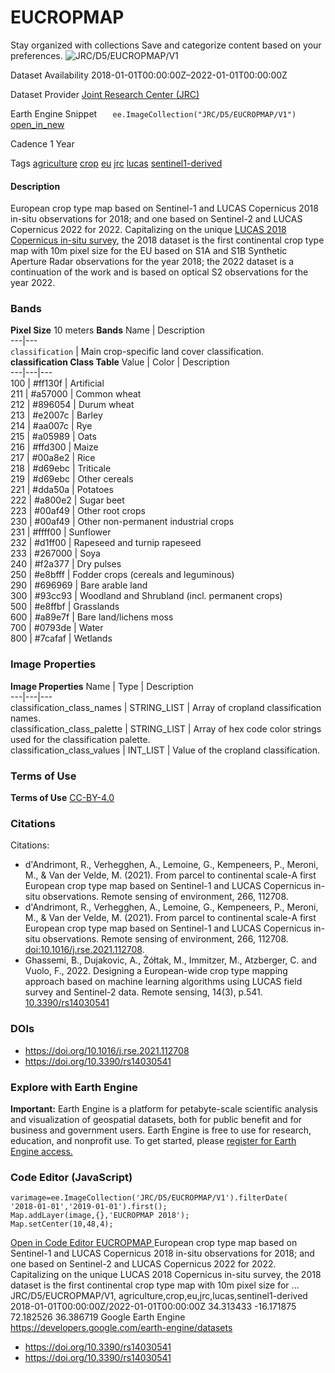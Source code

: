  
#  EUCROPMAP 
Stay organized with collections  Save and categorize content based on your preferences. 
![JRC/D5/EUCROPMAP/V1](https://developers.google.com/earth-engine/datasets/images/JRC/JRC_D5_EUCROPMAP_V1_sample.png) 

Dataset Availability
    2018-01-01T00:00:00Z–2022-01-01T00:00:00Z 

Dataset Provider
     [ Joint Research Center (JRC) ](https://data.jrc.ec.europa.eu/dataset/15f86c84-eae1-4723-8e00-c1b35c8f56b9) 

Earth Engine Snippet
     `    ee.ImageCollection("JRC/D5/EUCROPMAP/V1")   ` [ open_in_new ](https://code.earthengine.google.com/?scriptPath=Examples:Datasets/JRC/JRC_D5_EUCROPMAP_V1) 

Cadence
    1 Year 

Tags
     [agriculture](https://developers.google.com/earth-engine/datasets/tags/agriculture) [crop](https://developers.google.com/earth-engine/datasets/tags/crop) [eu](https://developers.google.com/earth-engine/datasets/tags/eu) [jrc](https://developers.google.com/earth-engine/datasets/tags/jrc) [lucas](https://developers.google.com/earth-engine/datasets/tags/lucas) [sentinel1-derived](https://developers.google.com/earth-engine/datasets/tags/sentinel1-derived)
#### Description
European crop type map based on Sentinel-1 and LUCAS Copernicus 2018 in-situ observations for 2018; and one based on Sentinel-2 and LUCAS Copernicus 2022 for 2022.
Capitalizing on the unique [LUCAS 2018 Copernicus in-situ survey](https://developers.google.com/earth-engine/datasets/catalog/JRC_LUCAS_HARMO_THLOC_V1), the 2018 dataset is the first continental crop type map with 10m pixel size for the EU based on S1A and S1B Synthetic Aperture Radar observations for the year 2018; the 2022 dataset is a continuation of the work and is based on optical S2 observations for the year 2022.
### Bands
**Pixel Size** 10 meters 
**Bands**
Name | Description  
---|---  
`classification` | Main crop-specific land cover classification.  
**classification Class Table**
Value | Color | Description  
---|---|---  
100 | #ff130f | Artificial  
211 | #a57000 | Common wheat  
212 | #896054 | Durum wheat  
213 | #e2007c | Barley  
214 | #aa007c | Rye  
215 | #a05989 | Oats  
216 | #ffd300 | Maize  
217 | #00a8e2 | Rice  
218 | #d69ebc | Triticale  
219 | #d69ebc | Other cereals  
221 | #dda50a | Potatoes  
222 | #a800e2 | Sugar beet  
223 | #00af49 | Other root crops  
230 | #00af49 | Other non-permanent industrial crops  
231 | #ffff00 | Sunflower  
232 | #d1ff00 | Rapeseed and turnip rapeseed  
233 | #267000 | Soya  
240 | #f2a377 | Dry pulses  
250 | #e8bfff | Fodder crops (cereals and leguminous)  
290 | #696969 | Bare arable land  
300 | #93cc93 | Woodland and Shrubland (incl. permanent crops)  
500 | #e8ffbf | Grasslands  
600 | #a89e7f | Bare land/lichens moss  
700 | #0793de | Water  
800 | #7cafaf | Wetlands  
### Image Properties
**Image Properties**
Name | Type | Description  
---|---|---  
classification_class_names | STRING_LIST | Array of cropland classification names.  
classification_class_palette | STRING_LIST | Array of hex code color strings used for the classification palette.  
classification_class_values | INT_LIST | Value of the cropland classification.  
### Terms of Use
**Terms of Use**
[CC-BY-4.0](https://spdx.org/licenses/CC-BY-4.0.html)
### Citations
Citations:
  * d'Andrimont, R., Verhegghen, A., Lemoine, G., Kempeneers, P., Meroni, M., & Van der Velde, M. (2021). From parcel to continental scale-A first European crop type map based on Sentinel-1 and LUCAS Copernicus in-situ observations. Remote sensing of environment, 266, 112708.
  * d'Andrimont, R., Verhegghen, A., Lemoine, G., Kempeneers, P., Meroni, M., & Van der Velde, M. (2021). From parcel to continental scale-A first European crop type map based on Sentinel-1 and LUCAS Copernicus in-situ observations. Remote sensing of environment, 266, 112708. [doi:10.1016/j.rse.2021.112708](https://doi.org/10.1016/j.rse.2021.112708).
  * Ghassemi, B., Dujakovic, A., Żółtak, M., Immitzer, M., Atzberger, C. and Vuolo, F., 2022. Designing a European-wide crop type mapping approach based on machine learning algorithms using LUCAS field survey and Sentinel-2 data. Remote sensing, 14(3), p.541. [10.3390/rs14030541](https://doi.org/10.3390/rs14030541)


### DOIs
  * [ https://doi.org/10.1016/j.rse.2021.112708 ](https://doi.org/10.1016/j.rse.2021.112708)
  * [ https://doi.org/10.3390/rs14030541 ](https://doi.org/10.3390/rs14030541)


### Explore with Earth Engine
**Important:** Earth Engine is a platform for petabyte-scale scientific analysis and visualization of geospatial datasets, both for public benefit and for business and government users. Earth Engine is free to use for research, education, and nonprofit use. To get started, please [register for Earth Engine access.](https://console.cloud.google.com/earth-engine)
### Code Editor (JavaScript)
```
varimage=ee.ImageCollection('JRC/D5/EUCROPMAP/V1').filterDate(
'2018-01-01','2019-01-01').first();
Map.addLayer(image,{},'EUCROPMAP 2018');
Map.setCenter(10,48,4);
```
[ Open in Code Editor ](https://code.earthengine.google.com/?scriptPath=Examples:Datasets/JRC/JRC_D5_EUCROPMAP_V1)
[ EUCROPMAP ](https://developers.google.com/earth-engine/datasets/catalog/JRC_D5_EUCROPMAP_V1)
European crop type map based on Sentinel-1 and LUCAS Copernicus 2018 in-situ observations for 2018; and one based on Sentinel-2 and LUCAS Copernicus 2022 for 2022. Capitalizing on the unique LUCAS 2018 Copernicus in-situ survey, the 2018 dataset is the first continental crop type map with 10m pixel size for …
JRC/D5/EUCROPMAP/V1, agriculture,crop,eu,jrc,lucas,sentinel1-derived 
2018-01-01T00:00:00Z/2022-01-01T00:00:00Z
34.313433 -16.171875 72.182526 36.386719 
Google Earth Engine
https://developers.google.com/earth-engine/datasets
  * [ https://doi.org/10.3390/rs14030541 ](https://doi.org/https://data.jrc.ec.europa.eu/dataset/15f86c84-eae1-4723-8e00-c1b35c8f56b9)
  * [ https://doi.org/10.3390/rs14030541 ](https://doi.org/https://developers.google.com/earth-engine/datasets/catalog/JRC_D5_EUCROPMAP_V1)


